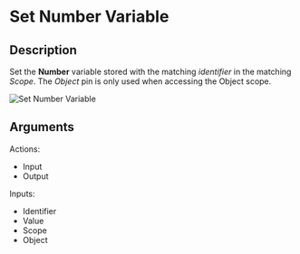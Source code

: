 # Set Number Variable

## Description

Set the **Number** variable stored with the matching _identifier_ in the matching _Scope_. The _Object_ pin is only used when accessing the Object scope.

![Set Number Variable](../../.gitbook\assets\images\scripting\variables-advanced\set-number-variable.png)

## Arguments

Actions:

* Input
* Output

Inputs:

* Identifier
* Value
* Scope
* Object
